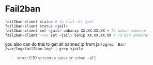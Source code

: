 # Fail2ban

```bash
fail2ban-client status # to list all jail
fail2ban-client status <jail>
fail2ban-client set <jail> unbanip XX.XX.XX.XX # To unban someone
fail2ban-client -vvv set <jail> banip XX.XX.XX.XX # To ban someone
```

you also can do this to get all banned ip from jail `zgrep 'Ban' /var/log/fail2ban.log* | grep <jail>`
 

>since 0.10 version u can use `unban -all`
